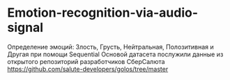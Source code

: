 # Emotion-recognition-via-audio-signal
Определение эмоций: Злость, Грусть, Нейтральная, Полозитивная и Другая при помощи Sequential
Основой датасета послужили данные из открытого репозиторий разработчиков СберСалюта
https://github.com/salute-developers/golos/tree/master
